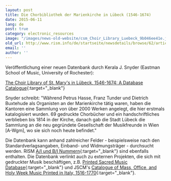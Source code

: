 ```yaml
---
layout: post
title: Die Chorbibliothek der Marienkirche in Lübeck (1546-1674)
date: 2015-06-11
lang: de
post: true
category: electronic_resources
image: "/images/news-old-website/csm_Choir_Library_Luebeck_9b046ee41e.jpg"
old_url: http://www.rism.info/de/startseite/newsdetails/browse/62/article/64/the-choir-library-of-st-marys-in-luebeck-1546-1674.html
email: ''
author: ''
---
```


Veröffentlichung einer neuen Datenbank durch Kerala J. Snyder (Eastman School of Music, University of Rochester):

[The Choir Library of St. Mary's in Lübeck, 1546-1674: A Database Catalogue](http://goart-vas-1.it.gu.se/webgoart/goart/Snyder.php){:target="_blank"}

Snyder schreibt: "Während Petrus Hasse, Franz Tunder und Dietrich Buxtehude als Organisten an der Marienkirche tätig waren, haben die Kantoren eine Sammlung von über 2000 Werken angelegt, die hier erstmals katalogisiert wurden. 69 gedruckte Chorbücher und ein handschriftliches verblieben bis 1814 in der Kirche, danach gab die Stadt Lübeck die Sammlung an die neu gegründete Gesellschaft der Musikfreunde in Wien [A-Wgm], wo sie sich noch heute befindet."


Die Datenbank kann anhand zahlreicher Felder - beispielsweise nach den Standardverlagsangaben, Einband- und Widmungsträger - durchsucht werden. RISM [A/I und B/I Nummern](https://opac.rism.info/search?View=rism&siglum=A-Wgm){:target="_blank"} sind ebenfalls enthalten. Die Datenbank verlinkt auch zu externen Projekten, die sich mit gedruckter Musik beschäftigen, z.B. [Printed Sacred Music Database](http://www.printed-sacred-music.org/){:target="_blank"} und JSCM's [Catalogue of Mass, Office, and Holy Week Music Printed in Italy, 1516-1770](http://sscm-jscm.org/instrumenta/instrumenta-volumes/instrumenta-volume-2/){:target="_blank"}.

